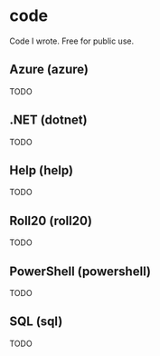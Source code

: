 # code

Code I wrote.  Free for public use.

## Azure (azure)

TODO

## .NET (dotnet)

TODO

## Help (help)

TODO

## Roll20 (roll20)

TODO

## PowerShell (powershell)

TODO

## SQL (sql)

TODO
